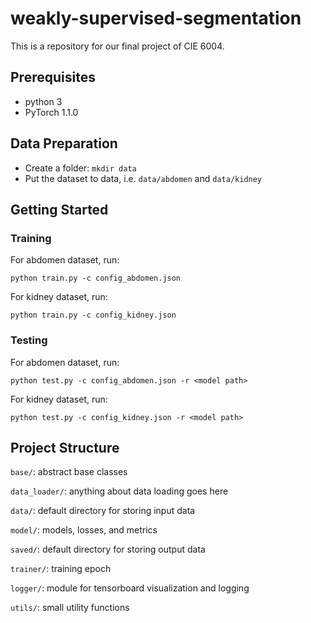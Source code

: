 # weakly-supervised-segmentation
This is a repository for our final project of CIE 6004.

## Prerequisites
* python 3
* PyTorch 1.1.0

## Data Preparation
* Create a folder: `mkdir data`
* Put the dataset to data, i.e. `data/abdomen` and `data/kidney`

## Getting Started
### Training
For abdomen dataset, run:

`
python train.py -c config_abdomen.json
`

For kidney dataset, run:

`
python train.py -c config_kidney.json
`

### Testing

For abdomen dataset, run:

`
python test.py -c config_abdomen.json -r <model path>
`

For kidney dataset, run:

`
python test.py -c config_kidney.json -r <model path>
`

## Project Structure

`base/`: abstract base classes

`data_loader/`: anything about data loading goes here

`data/`: default directory for storing input data

`model/`: models, losses, and metrics

`saved/`: default directory for storing output data

`trainer/`: training epoch

`logger/`: module for tensorboard visualization and logging

`utils/`: small utility functions